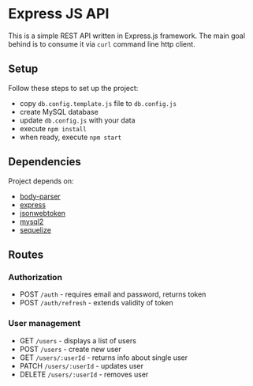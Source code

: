 # Express JS API

This is a simple REST API written in Express.js framework. The main goal behind is to
consume it via `curl` command line http client.

## Setup

Follow these steps to set up the project:
* copy `db.config.template.js` file to `db.config.js`
* create MySQL database
* update `db.config.js` with your data
* execute `npm install`
* when ready, execute `npm start`

## Dependencies

Project depends on:
* [body-parser](https://www.npmjs.com/package/body-parser)
* [express](https://www.npmjs.com/package/express)
* [jsonwebtoken](https://www.npmjs.com/package/jsonwebtoken)
* [mysql2](https://www.npmjs.com/package/mysql2)
* [sequelize](https://www.npmjs.com/package/sequelize)

## Routes

### Authorization

* POST `/auth` - requires email and password, returns token
* POST `/auth/refresh` - extends validity of token

### User management

* GET `/users` - displays a list of users 
* POST `/users` - create new user
* GET `/users/:userId` - returns info about single user
* PATCH `/users/:userId` - updates user
* DELETE `/users/:userId` - removes user

